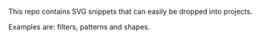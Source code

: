 This repo contains SVG snippets that can easily be dropped into projects.

Examples are: filters, patterns and shapes.
